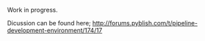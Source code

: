Work in progress.

Dicussion can be found here; http://forums.pyblish.com/t/pipeline-development-environment/174/17
